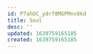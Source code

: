 ```yaml
---
id: P7ahUC_ydrf0MGPMnv8kd
title: Soul
desc: ''
updated: 1639759165185
created: 1639759165185
---
```


